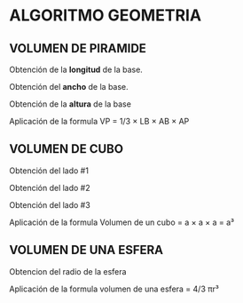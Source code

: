 # ALGORITMO GEOMETRIA
## VOLUMEN DE PIRAMIDE
Obtención de la **longitud** de la base. 

Obtención del **ancho** de la base.  

Obtención de la **altura** de la base  

Aplicación de la formula VP = 1/3 × LB × AB × AP  

## VOLUMEN DE CUBO
Obtención del lado #1

Obtención del lado #2

Obtención del lado #3

Aplicación de la formula Volumen de un cubo = a × a × a = a³

## VOLUMEN DE UNA ESFERA

Obtencion del radio de la esfera

Aplicación de la formula volumen de una esfera = 4/3 πr³

